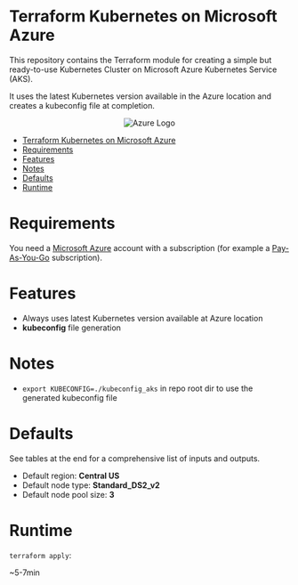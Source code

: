 # Terraform Kubernetes on Microsoft Azure

This repository contains the Terraform module for creating a simple but ready-to-use Kubernetes Cluster on Microsoft Azure Kubernetes Service (AKS).

It uses the latest Kubernetes version available in the Azure location and creates a kubeconfig file at completion.


<p align="center">
<img alt="Azure Logo" src="https://upload.wikimedia.org/wikipedia/commons/thumb/a/a8/Microsoft_Azure_Logo.svg/320px-Microsoft_Azure_Logo.svg.png">
</p>


- [Terraform Kubernetes on Microsoft Azure](#Terraform-Kubernetes-on-Microsoft-Azure)
- [Requirements](#Requirements)
- [Features](#Features)
- [Notes](#Notes)
- [Defaults](#Defaults)
- [Runtime](#Runtime)


# Requirements

You need a [Microsoft Azure](https://azure.microsoft.com/en-in/free/) account with a subscription (for example a [Pay-As-You-Go](https://azure.microsoft.com/en-in/offers/ms-azr-0003p/) subscription).


# Features

* Always uses latest Kubernetes version available at Azure location
* **kubeconfig** file generation

# Notes

* `export KUBECONFIG=./kubeconfig_aks` in repo root dir to use the generated kubeconfig file


# Defaults

See tables at the end for a comprehensive list of inputs and outputs.


* Default region: **Central US** 
* Default node type: **Standard_DS2_v2**
* Default node pool size: **3**


# Runtime

`terraform apply`:

~5-7min